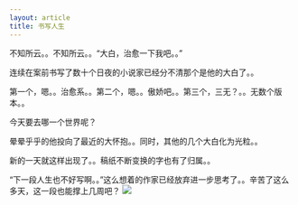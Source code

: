 ```yaml
---
layout: article
title: 书写人生
---
```

<div class="hundred" >
不知所云。。不知所云。。“大白，治愈一下我吧。。”

连续在案前书写了数十个日夜的小说家已经分不清那个是他的大白了。。

第一个，嗯。。治愈系。。第二个，嗯。。傲娇吧。。第三个，三无？。。无数个版本。。

今天要去哪一个世界呢？

晕晕乎乎的他投向了最近的大怀抱。。同时，其他的几个大白化为光粒。。

新的一天就这样出现了。。稿纸不断变换的字也有了归属。。

“下一段人生也不好写啊。。”这么想着的作家已经放弃进一步思考了。。辛苦了这么多天，这一段也能撑上几周吧？
<img src="{{page.baseurl}}/images/6.jpg">
</div>
